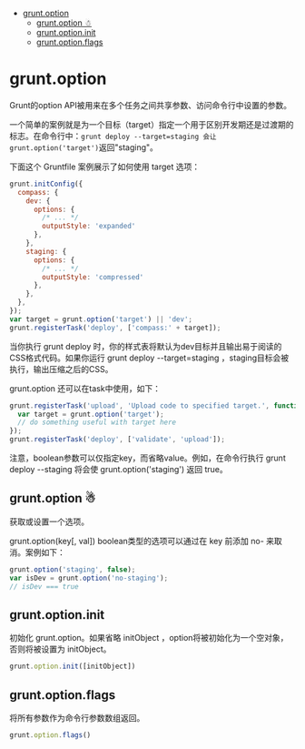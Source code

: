 - [grunt.option](#gruntoption)
  - [grunt.option ☃](#gruntoption-%e2%98%83)
  - [grunt.option.init](#gruntoptioninit)
  - [grunt.option.flags](#gruntoptionflags)
# grunt.option
Grunt的option API被用来在多个任务之间共享参数、访问命令行中设置的参数。

一个简单的案例就是为一个目标（target）指定一个用于区别开发期还是过渡期的标志。在命令行中：`grunt deploy --target=staging 会让grunt.option('target')`返回"staging"。

下面这个 Gruntfile 案例展示了如何使用 target 选项：
```js
grunt.initConfig({
  compass: {
    dev: {
      options: {
        /* ... */
        outputStyle: 'expanded'
      },
    },
    staging: {
      options: {
        /* ... */
        outputStyle: 'compressed'
      },
    },
  },
});
var target = grunt.option('target') || 'dev';
grunt.registerTask('deploy', ['compass:' + target]);
```
当你执行 grunt deploy 时，你的样式表将默认为dev目标并且输出易于阅读的CSS格式代码。如果你运行 grunt deploy --target=staging ，staging目标会被执行，输出压缩之后的CSS。

grunt.option 还可以在task中使用，如下：
```js
grunt.registerTask('upload', 'Upload code to specified target.', function(n) {
  var target = grunt.option('target');
  // do something useful with target here
});
grunt.registerTask('deploy', ['validate', 'upload']);
```
注意，boolean参数可以仅指定key，而省略value。例如，在命令行执行 grunt deploy --staging 将会使 grunt.option('staging') 返回 true。

## grunt.option ☃
获取或设置一个选项。

grunt.option(key[, val])
boolean类型的选项可以通过在 key 前添加 no- 来取消。案例如下：
```js
grunt.option('staging', false);
var isDev = grunt.option('no-staging');
// isDev === true
```
## grunt.option.init

初始化 grunt.option。如果省略 initObject ，option将被初始化为一个空对象，否则将被设置为 initObject。
```js
grunt.option.init([initObject])
```
## grunt.option.flags
将所有参数作为命令行参数数组返回。
```js
grunt.option.flags()
```